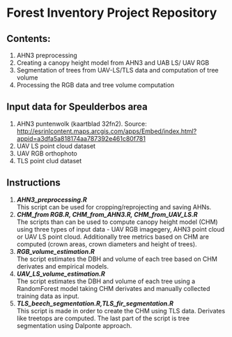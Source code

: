 # Forest Inventory Project Repository

## Contents:
1. AHN3 preprocessing
2. Creating a canopy height model from AHN3 and UAB LS/ UAV RGB
3. Segmentation of trees from UAV-LS/TLS data and computation of tree volume
4. Processing the RGB data and tree volume computation

## Input data for Speulderbos area
1. AHN3 puntenwolk (kaartblad 32fn2). Source: http://esrinlcontent.maps.arcgis.com/apps/Embed/index.html?appid=a3dfa5a818174aa787392e461c80f781
2. UAV LS point cloud dataset
3. UAV RGB orthophoto
4. TLS point clud dataset

## Instructions
1. ***AHN3_preprocessing.R***   
This script can be used for cropping/reprojecting and saving AHNs.
2. ***CHM_from RGB.R, CHM_from_AHN3.R, CHM_from_UAV_LS.R***   
The scripts than can be used to compute canopy height model (CHM) using three types of input data - UAV RGB imagegery, AHN3 point cloud   or UAV LS point cloud. Additionally tree metrics based on CHM are computed (crown areas, crown diameters and height of trees).
3. ***RGB_volume_estimation.R***  
The script estimates the DBH and volume of each tree based on CHM derivates and empirical models.
4. ***UAV_LS_volume_estimation.R***  
The script estimates the DBH and volume of each tree using a RandomForest model taking CHM derivates and manually collected training data as input.
5. ***TLS_beech_segmentation.R,TLS_fir_segmentation.R***  
This script is made in order to create the CHM using TLS data. Derivates like treetops are computed. The last part of the script is tree segmentation using Dalponte approach.
